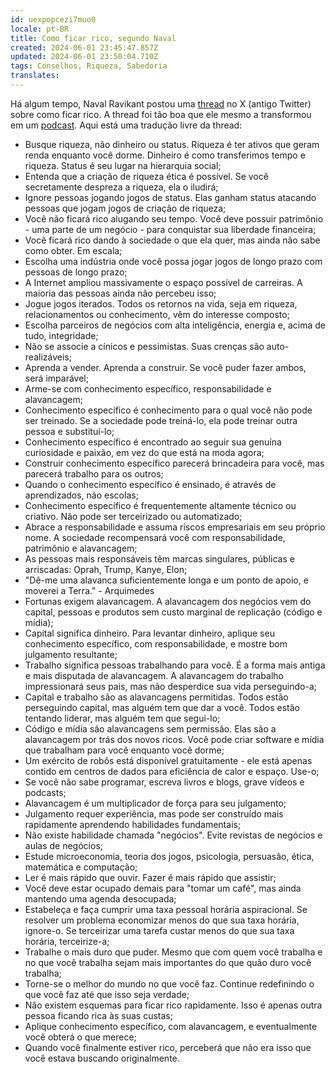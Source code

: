 ```yaml
---
id: uexpopcezi7muo0
locale: pt-BR
title: Como ficar rico, segundo Naval
created: 2024-06-01 23:45:47.857Z
updated: 2024-06-01 23:50:04.710Z
tags: Conselhos, Riqueza, Sabedoria
translates: 
---
```

Há algum tempo, Naval Ravikant postou uma [thread](https://x.com/naval/status/1002103360646823936) no X (antigo Twitter) sobre como ficar rico. A thread foi tão boa que ele mesmo a transformou em um [podcast](https://nav.al/rich). Aqui está uma tradução livre da thread:

<div hidden>
- Seek wealth, not money or status. Wealth is having assets that earn while you sleep. Money is how we transfer time and wealth. Status is your place in the social hierarchy;
- Understand that ethical wealth creation is possible. If you secretly despise wealth, it will elude you;
- Ignore people playing status games. They gain status by attacking people playing wealth creation games;
- You're not going to get rich renting out your time. You must own equity - a piece of a business - to gain your financial freedom;
- You will get rich by giving society what it wants but does not yet know how to get. At scale;
- Pick an industry where you can play long term games with long term people;
- The Internet has massively broadened the possible space of careers. Most people haven't figured this out yet;
- Play iterated games. All the returns in life, whether in wealth, relationships, or knowledge, come from compound interest;
- Pick business partners with high intelligence, energy, and, above all, integrity;
- Don't partner with cynics and pessimists. Their beliefs are self-fulfilling;
- Learn to sell. Learn to build. If you can do both, you will be unstoppable;
- Arm yourself with specific knowledge, accountability, and leverage;
- Specific knowledge is knowledge that you cannot be trained for. If society can train you, it can train someone else, and replace you;
- Specific knowledge is found by pursuing your genuine curiosity and passion rather than whatever is hot right now;
- Building specific knowledge will feel like play to you but will look like work to others;
- When specific knowledge is taught, it's through apprenticeships, not schools;
- Specific knowledge is often highly technical or creative. It cannot be outsourced or automated;
- Embrace accountability and take business risks under your own name. Society will reward you with responsibility, equity, and leverage;
- The most accountable people have singular, public, and risky brands: Oprah, Trump, Kanye, Elon;
- "Give me a lever long enough, and a place to stand, and I will move the earth." - Archimedes
- Fortunes require leverage. Business leverage comes from capital, people, and products with no marginal cost of replication (code and media);
- Capital means money. To raise money, apply your specific knowledge, with accountability, and show resulting good judgment;
- Labor means people working for you. It's the oldest and most fought-over form of leverage. Labor leverage will impress your parents, but don’t waste your life chasing it.;
- Capital and labor are permissioned leverage. Everyone is chasing capital, but someone has to give it to you. Everyone is trying to lead, but someone has to follow you;
- Code and media are permissionless leverage. They're the leverage behind the newly rich. You can create software and media that works for you while you sleep;
- An army of robots is freely available - it's just packed in data centers for heat and space efficiency. Use it;
- If you can't code, write books and blogs, record videos and podcasts;
- Leverage is a force multiplier for your judgement;
- Judgement requires experience, but can be built faster by learning foundational skills;
- There is no skill called "business." Avoid business magazines and business classes;
- Study microeconomics, game theory, psychology, persuasion, ethics, mathematics, and computers;
- Reading is faster than listening. Doing is faster than watching;
- You should be too busy to "do coffee," while still keeping an uncluttered calendar;
- Set and enforce an aspirational personal hourly rate. If fixing a problem will save less than your hourly rate, ignore it. If outsourcing a task will cost less than your hourly rate, outsource it;
- Work as hard as you can. Even though who you work with and what you work on are more important than how hard you work;
- Become the best in the world at what you do. Keep redefining what you do until this is true;
- There are no get rich quick schemes. That's just someone else getting rich off you;
- Apply specific knowledge, with leverage, and eventually, you will get what you deserve;
- When you're finally wealthy, you'll realize that it wasn't what you were seeking in the first place.
</div>

- Busque riqueza, não dinheiro ou status. Riqueza é ter ativos que geram renda enquanto você dorme. Dinheiro é como transferimos tempo e riqueza. Status é seu lugar na hierarquia social;
- Entenda que a criação de riqueza ética é possível. Se você secretamente despreza a riqueza, ela o iludirá;
- Ignore pessoas jogando jogos de status. Elas ganham status atacando pessoas que jogam jogos de criação de riqueza;
- Você não ficará rico alugando seu tempo. Você deve possuir patrimônio - uma parte de um negócio - para conquistar sua liberdade financeira;
- Você ficará rico dando à sociedade o que ela quer, mas ainda não sabe como obter. Em escala;
- Escolha uma indústria onde você possa jogar jogos de longo prazo com pessoas de longo prazo;
- A Internet ampliou massivamente o espaço possível de carreiras. A maioria das pessoas ainda não percebeu isso;
- Jogue jogos iterados. Todos os retornos na vida, seja em riqueza, relacionamentos ou conhecimento, vêm do interesse composto;
- Escolha parceiros de negócios com alta inteligência, energia e, acima de tudo, integridade;
- Não se associe a cínicos e pessimistas. Suas crenças são auto-realizáveis;
- Aprenda a vender. Aprenda a construir. Se você puder fazer ambos, será imparável;
- Arme-se com conhecimento específico, responsabilidade e alavancagem;
- Conhecimento específico é conhecimento para o qual você não pode ser treinado. Se a sociedade pode treiná-lo, ela pode treinar outra pessoa e substituí-lo;
- Conhecimento específico é encontrado ao seguir sua genuína curiosidade e paixão, em vez do que está na moda agora;
- Construir conhecimento específico parecerá brincadeira para você, mas parecerá trabalho para os outros;
- Quando o conhecimento específico é ensinado, é através de aprendizados, não escolas;
- Conhecimento específico é frequentemente altamente técnico ou criativo. Não pode ser terceirizado ou automatizado;
- Abrace a responsabilidade e assuma riscos empresariais em seu próprio nome. A sociedade recompensará você com responsabilidade, patrimônio e alavancagem;
- As pessoas mais responsáveis têm marcas singulares, públicas e arriscadas: Oprah, Trump, Kanye, Elon;
- "Dê-me uma alavanca suficientemente longa e um ponto de apoio, e moverei a Terra." - Arquimedes
- Fortunas exigem alavancagem. A alavancagem dos negócios vem do capital, pessoas e produtos sem custo marginal de replicação (código e mídia);
- Capital significa dinheiro. Para levantar dinheiro, aplique seu conhecimento específico, com responsabilidade, e mostre bom julgamento resultante;
- Trabalho significa pessoas trabalhando para você. É a forma mais antiga e mais disputada de alavancagem. A alavancagem do trabalho impressionará seus pais, mas não desperdice sua vida perseguindo-a;
- Capital e trabalho são as alavancagens permitidas. Todos estão perseguindo capital, mas alguém tem que dar a você. Todos estão tentando liderar, mas alguém tem que segui-lo;
- Código e mídia são alavancagens sem permissão. Elas são a alavancagem por trás dos novos ricos. Você pode criar software e mídia que trabalham para você enquanto você dorme;
- Um exército de robôs está disponível gratuitamente - ele está apenas contido em centros de dados para eficiência de calor e espaço. Use-o;
- Se você não sabe programar, escreva livros e blogs, grave vídeos e podcasts;
- Alavancagem é um multiplicador de força para seu julgamento;
- Julgamento requer experiência, mas pode ser construído mais rapidamente aprendendo habilidades fundamentais;
- Não existe habilidade chamada "negócios". Evite revistas de negócios e aulas de negócios;
- Estude microeconomia, teoria dos jogos, psicologia, persuasão, ética, matemática e computação;
- Ler é mais rápido que ouvir. Fazer é mais rápido que assistir;
- Você deve estar ocupado demais para "tomar um café", mas ainda mantendo uma agenda desocupada;
- Estabeleça e faça cumprir uma taxa pessoal horária aspiracional. Se resolver um problema economizar menos do que sua taxa horária, ignore-o. Se terceirizar uma tarefa custar menos do que sua taxa horária, terceirize-a;
- Trabalhe o mais duro que puder. Mesmo que com quem você trabalha e no que você trabalha sejam mais importantes do que quão duro você trabalha;
- Torne-se o melhor do mundo no que você faz. Continue redefinindo o que você faz até que isso seja verdade;
- Não existem esquemas para ficar rico rapidamente. Isso é apenas outra pessoa ficando rica às suas custas;
- Aplique conhecimento específico, com alavancagem, e eventualmente você obterá o que merece;
- Quando você finalmente estiver rico, perceberá que não era isso que você estava buscando originalmente.

